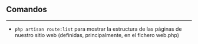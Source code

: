 ## Comandos 
---
- `php artisan route:list` para mostrar la estructura de las páginas de nuestro sitio web (definidas, principalmente, en el fichero web.php)